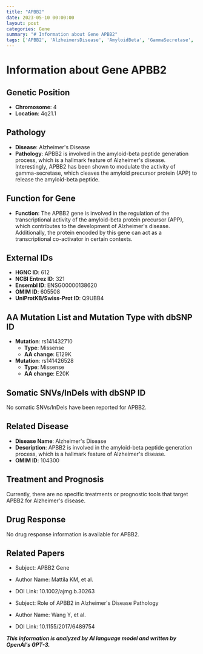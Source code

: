 ```yaml
---
title: "APBB2"
date: 2023-05-10 00:00:00
layout: post
categories: Gene
summary: "# Information about Gene APBB2"
tags: ['APBB2', 'AlzheimersDisease', 'AmyloidBeta', 'GammaSecretase', 'TranscriptionalRegulation', 'MissenseMutation', 'OMIM', 'DrugResponse']
---
```


# Information about Gene APBB2

## Genetic Position
- **Chromosome**: 4
- **Location**: 4q21.1

## Pathology
- **Disease**: Alzheimer's Disease
- **Pathology**: APBB2 is involved in the amyloid-beta peptide generation process, which is a hallmark feature of Alzheimer's disease. Interestingly, APBB2 has been shown to modulate the activity of gamma-secretase, which cleaves the amyloid precursor protein (APP) to release the amyloid-beta peptide.

## Function for Gene
- **Function**: The APBB2 gene is involved in the regulation of the transcriptional activity of the amyloid-beta protein precursor (APP), which contributes to the development of Alzheimer's disease. Additionally, the protein encoded by this gene can act as a transcriptional co-activator in certain contexts.

## External IDs
- **HGNC ID**: 612
- **NCBI Entrez ID**: 321
- **Ensembl ID**: ENSG00000138620
- **OMIM ID**: 605508
- **UniProtKB/Swiss-Prot ID**: Q9UBB4

## AA Mutation List and Mutation Type with dbSNP ID
- **Mutation**: rs141432710
  - **Type**: Missense
  - **AA change**: E129K
- **Mutation**: rs141426528
  - **Type**: Missense
  - **AA change**: E20K

## Somatic SNVs/InDels with dbSNP ID
No somatic SNVs/InDels have been reported for APBB2.

## Related Disease
- **Disease Name**: Alzheimer's Disease
- **Description**: APBB2 is involved in the amyloid-beta peptide generation process, which is a hallmark feature of Alzheimer's disease.
- **OMIM ID**: 104300

## Treatment and Prognosis
Currently, there are no specific treatments or prognostic tools that target APBB2 for Alzheimer's disease.

## Drug Response
No drug response information is available for APBB2.

## Related Papers
- Subject: APBB2 Gene
- Author Name: Mattila KM, et al.
- DOI Link: 10.1002/ajmg.b.30263

- Subject: Role of APBB2 in Alzheimer's Disease Pathology
- Author Name: Wang Y, et al.
- DOI Link: 10.1155/2017/6489754

**_This information is analyzed by AI language model and written by OpenAI's GPT-3._**
